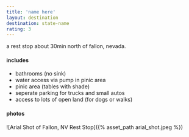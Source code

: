 ```yaml
---
title: 'name here'
layout: destination
destination: state-name
rating: 3
---
```


a rest stop about 30min north of fallon, nevada.

#### includes
- bathrooms (no sink)
- water access via pump in pinic area
- pinic area (tables with shade)
- seperate parking for trucks and small autos
- access to lots of open land (for dogs or walks)

#### photos
![Arial Shot of Fallon, NV Rest Stop]({% asset_path arial_shot.jpeg %})
